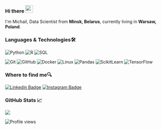 ### Hi there <img src="https://media.giphy.com/media/hvRJCLFzcasrR4ia7z/giphy.gif" width="25px"></a>

I'm Michail, Data Scientist from **Minsk, Belarus**, currently living in **Warsaw, Poland**.


### Languages & Technologies🛠

![Python](https://img.shields.io/badge/-Python-000?&logo=Python)
![R](https://img.shields.io/badge/-R-000?&logo=R)
![SQL](https://img.shields.io/badge/-SQL-000?&logo=MySQL)

  ![Git](https://img.shields.io/badge/-Git-black?style=flat-square&logo=git)
  ![GitHub](https://img.shields.io/badge/-GitHub-181717?style=flat-square&logo=github)
  ![Docker](https://img.shields.io/badge/-Docker-000?&logo=Docker)
  ![Linux](https://img.shields.io/badge/-Linux-000?&logo=Linux)
  ![Pandas](https://img.shields.io/badge/-Pandas-000?&logo=Pandas)
  ![ScikitLearn](https://img.shields.io/badge/-ScikitLearn-000?&logo=ScikitLearn)
  ![TensorFlow](https://img.shields.io/badge/-TensorFlow-000?&logo=TensorFlow)

### Where to find me🔍

[![Linkedin Badge](https://img.shields.io/badge/-LinkedIn-0e76a8?style=flat-square&logo=Linkedin&logoColor=white)](https://www.linkedin.com/in/michail-darakhovich/)
[![Instagram Badge](https://img.shields.io/badge/-Instagram-e4405f?style=flat-square&logo=Instagram&logoColor=white)](https://www.instagram.com/michaildorohovich/)

### GitHub Stats &#x1f4c8;

<img src="https://github-readme-stats.vercel.app/api/top-langs/?username=MishaDar22&layout=compact&count_private=true&theme=gruvbox" />

![Profile views](https://gpvc.arturio.dev/MishaDar22)
